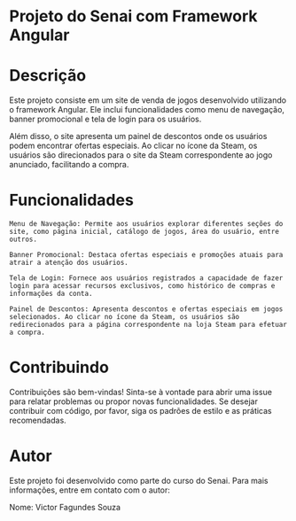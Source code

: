 # Projeto do Senai com Framework Angular
# Descrição

Este projeto consiste em um site de venda de jogos desenvolvido utilizando o framework Angular. Ele inclui funcionalidades como menu de navegação, banner promocional e tela de login para os usuários.

Além disso, o site apresenta um painel de descontos onde os usuários podem encontrar ofertas especiais. Ao clicar no ícone da Steam, os usuários são direcionados para o site da Steam correspondente ao jogo anunciado, facilitando a compra.

# Funcionalidades

    Menu de Navegação: Permite aos usuários explorar diferentes seções do site, como página inicial, catálogo de jogos, área do usuário, entre outros.

    Banner Promocional: Destaca ofertas especiais e promoções atuais para atrair a atenção dos usuários.

    Tela de Login: Fornece aos usuários registrados a capacidade de fazer login para acessar recursos exclusivos, como histórico de compras e informações da conta.

    Painel de Descontos: Apresenta descontos e ofertas especiais em jogos selecionados. Ao clicar no ícone da Steam, os usuários são redirecionados para a página correspondente na loja Steam para efetuar a compra.

# Contribuindo

Contribuições são bem-vindas! Sinta-se à vontade para abrir uma issue para relatar problemas ou propor novas funcionalidades. Se desejar contribuir com código, por favor, siga os padrões de estilo e as práticas recomendadas.

# Autor

Este projeto foi desenvolvido como parte do curso do Senai. Para mais informações, entre em contato com o autor:

Nome: Victor Fagundes Souza         